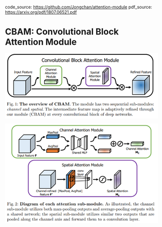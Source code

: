 code_source: https://github.com/Jongchan/attention-module
pdf_source: https://arxiv.org/pdf/1807.06521.pdf
# CBAM: Convolutional Block Attention Module

![image](res/CBAM.png)

![image](res/CBAM_submodules.png)